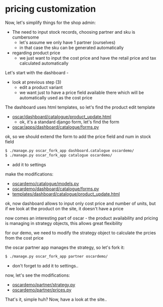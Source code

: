 # pricing customization

Now, let's simplify things for the shop admin:

* The need to input stock records, choosing partner and sku is cumbersome
  * let's assume we only have 1 partner (ourselves)
  * in that case the sku can be generated automatically
* regarding product price
  * we just want to input the cost price and have the retail price and tax calculated automatically

Let's start with the dashboard -

* look at previous step (3)
  * edit a product variant
  * we want just to have a price field available there which will be automatically used as the cost price

The dashboard uses html templates, so let's find the product edit template

* [oscar/dashboard/catalogue/product_update.html](https://github.com/django-oscar/django-oscar/blob/1.1.1/src/oscar/templates/oscar/dashboard/catalogue/product_update.html#L97)
  * ok, it's a standard django form, let's find the form
* [oscar/apps/dashboard/catalogue/forms.py](https://github.com/django-oscar/django-oscar/blob/1.1.1/src/oscar/apps/dashboard/catalogue/forms.py#L210)

ok, so we should extend the form to add the price field and num in stock field

```bash
$ ./manage.py oscar_fork_app dashboard.catalogue oscardemo/
$ ./manage.py oscar_fork_app catalogue oscardemo/
```

* add it to settings

make the modifications:

* [oscardemo/catalogue/models.py](oscardemo/catalogue/models.py)
* [oscardemo/dashboard/catalogue/forms.py](oscardemo/dashboard/catalogue/forms.py)
* [templates/dashboard/catalogue/product_update.html](templates/dashboard/catalogue/product_update.html)

ok, now dashboard allows to input only cost price and number of units, but if we look at the product on the site, it doesn't have a price

now comes an interesting part of oscar - the product availability and pricing is managing in strategy objects, this allows great flexibility

for our demo, we need to modify the strategy object to calculate the prcies from the cost price

the oscar partner app manages the strategy, so let's fork it:

```bash
$ ./manage.py oscar_fork_app partner oscardemo/
```

* don't forget to add it to settings..

now, let's see the modifications:

* [oscardemo/partner/strategy.py](oscardemo/partner/strategy.py)
* [oscardemo/partner/prices.py](oscardemo/partner/prices.py)

That's it, simple huh? Now, have a look at the site..